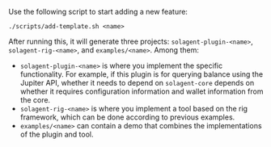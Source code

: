 Use the following script to start adding a new feature:

```shell
./scripts/add-template.sh <name>
```

After running this, it will generate three projects: `solagent-plugin-<name>`, `solagent-rig-<name>`, and `examples/<name>`. Among them:

* `solagent-plugin-<name>` is where you implement the specific functionality. For example, if this plugin is for querying balance using the Jupiter API, whether it needs to depend on `solagent-core` depends on whether it requires configuration information and wallet information from the core.
* `solagent-rig-<name>` is where you implement a tool based on the rig framework, which can be done according to previous examples.
* `examples/<name>` can contain a demo that combines the implementations of the plugin and tool.